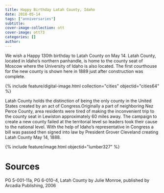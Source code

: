 ```yaml
---
title: Happy Birthday Latah County, Idaho
date: 2018-05-14
tags: ["anniversaries"]
subtitle: 
cover-image-collection: ott
cover-image: ott73
categories: []
author: 
---
```


We wish a Happy 130th birthday to Latah County on May 14. Latah County, located in Idaho’s northern panhandle, is home to the county seat of Moscow where the University of Idaho is also located. The first courthouse for the new county is shown here in 1889 just after construction was complete.

{% include feature/digital-image.html collection="cities" objectid="cities64" %}

Latah County holds the distinction of being the only county in the United States created by an act of Congress.Originally a part of neighboring Nez Perce County, area residents were tired of making the inconvenient trip to the county seat in Lewiston approximately 60 miles away. The campaign to create a new county failed at the territorial level so leaders took their cause to the national level. With the help of Idaho’s representative in Congress a bill was passed then signed into law by President Grover Cleveland creating Latah County May 14, 1888.

{% include feature/image.html objectid="lumber327" %}

# Sources

PG 5-001-11a, PG 6-010-4, Latah County by Julie Monroe, published by Arcadia Publishing, 2006